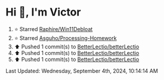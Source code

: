 <h1>Hi 👋, I'm Victor </h1>

<!--RECENT_ACTIVITY:start-->
1. ⭐ Starred [Raphire/Win11Debloat](https://github.com/Raphire/Win11Debloat)<br>
2. ⭐ Starred [Asguho/Processing-Homework](https://github.com/Asguho/Processing-Homework)<br>
3. ⬆️ Pushed 1 commit(s) to [BetterLectio/betterLectio](https://github.com/BetterLectio/betterLectio)<br>
4. ⬆️ Pushed 1 commit(s) to [BetterLectio/betterLectio](https://github.com/BetterLectio/betterLectio)<br>
5. ⬆️ Pushed 1 commit(s) to [BetterLectio/betterLectio](https://github.com/BetterLectio/betterLectio)<br>
<!--RECENT_ACTIVITY:end-->

<!--RECENT_ACTIVITY:last_update-->
Last Updated: Wednesday, September 4th, 2024, 10:14:14 AM
<!--RECENT_ACTIVITY:last_update_end-->
